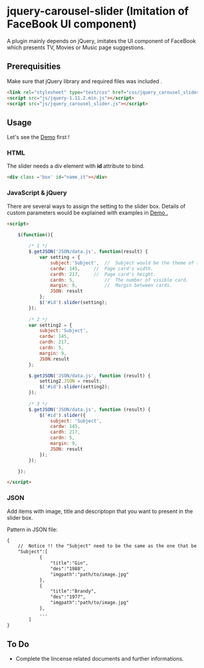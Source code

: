 # jquery-carousel-slider (Imitation of FaceBook UI component)

A plugin mainly depends on jQuery, imitates the UI component of FaceBook which presents TV, Movies or Music page suggestions.

## Prerequisities

Make sure that jQuery library and required files was included .

```html
<link rel="stylesheet" type="text/css" href="css/jquery_carousel_slider.css">
<script src="js/jquery-1.11.2.min.js"></script>
<script src="js/jquery_carousel_slider.js"></script>
```


## Usage
Let's see the [Demo](http://carr1005.github.io/) first !

### HTML
The slider needs a div element with **id** attribute to bind.

```html
<div class ='box' id="name_it"></div>
```

### JavaScript & jQuery
There are several ways to assign the setting to the slider box.
Details of custom parameters would be explained with examples in [Demo .](http://carr1005.github.io/)
```html
<script>

	$(function(){
	
		/* 1 */
		$.getJSON('JSON/data.js', function(result) {
			var setting = {
				subject:'Subject',	//  Subject would be the theme of the slide box. 
				cardw: 145,		//  Page card's width.
				cardh: 217,		//  Page card's height.
				cardn: 5,	        //  The number of visible card.
				margin: 9,	        //  Margin between cards.
				JSON: result
			};
			$('#id').slider(setting);
		});
	
		/* 2 */
		var setting2 = {
			subject:'Subject',
			cardw: 145,	
			cardh: 217,
			cardn: 5,		
			margin: 9,		
			JSON:result
		};

		$.getJSON('JSON/data.js', function (result) {
			setting2.JSON = result;
			$('#id').slider(setting2);
		});
	
		/* 3 */
		$.getJSON('JSON/data.js', function (result) {
			$('#id').slider({
				subject: 'Subject',
				cardw: 145,	
				cardh: 217,
				cardn: 5,		
				margin: 9,
				JSON: result
			});
		});

	});

</script>
```
### JSON
Add items with image, title and descriptopn that you want to present in the slider box.

Pattern in JSON file:
```html
{
	//  Notice !! the "Subject" need to be the same as the one that be specified in setting.
	"Subject":[
			{
	            "title":"Gin",
	            "des":"1988",
	            "imgpath":"path/to/image.jpg"
	        },
	        {
	            "title":"Brandy",
	            "des":"1977",
	            "imgpath":"path/to/image.jpg"
	        },
	        ...
        ]
}
```
## To Do
* Complete the lincense related documents and further informations.
